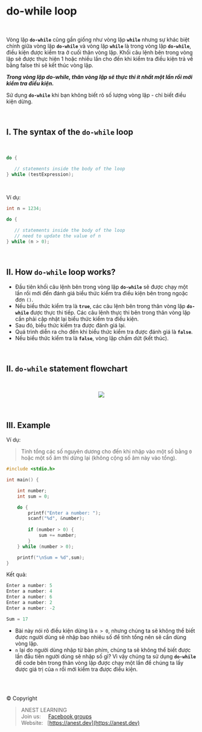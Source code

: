 # do-while loop

<br />

Vòng lặp **`do-while`** cũng gần giống như vòng lặp **`while`** nhưng sự khác biệt chính giữa vòng lặp **`do-while`** và vòng lặp **`while`** là trong vòng lặp **`do-while`**, điều kiện được kiểm tra ở cuối thân vòng lặp. Khối câu lệnh bên trong vòng lặp sẽ được thực hiện 1 hoặc nhiều lần cho đến khi kiểm tra điều kiện trả về bằng false thì sẽ kết thúc vòng lặp.

**_Trong vòng lặp do-while, thân vòng lặp sẽ thực thi ít nhất một lần rồi mới kiểm tra điều kiện._**

Sử dụng **`do-while`** khi bạn không biết rõ số lượng vòng lặp - chỉ biết điều kiện dừng.

<br />

## I. The syntax of the `do-while` loop

<br />

```c
do {

   // statements inside the body of the loop
} while (testExpression);
```

<br />

Ví dụ:
```c
int n = 1234;

do {

   // statements inside the body of the loop
   // need to update the value of n
} while (n > 0);
```

<br />

## II. How `do-while` loop works?

- Đầu tiên khối câu lệnh bên trong vòng lặp **`do-while`** sẽ được chạy một lần rồi mới đến đánh giá biểu thức kiểm tra điều kiện bên trong ngoặc đơn `()`.
- Nếu biểu thức kiểm tra là **`true`**, các câu lệnh bên trong thân vòng lặp **`do-while`** được thực thi tiếp. Các câu lệnh thực thi bên trong thân vòng lặp cần phải cập nhật lại biểu thức kiểm tra điều kiện.
- Sau đó, biểu thức kiểm tra được đánh giá lại.
- Quá trình diễn ra cho đến khi biểu thức kiểm tra được đánh giá là **`false`**.
- Nếu biểu thức kiểm tra là **`false`**, vòng lặp chấm dứt (kết thúc).


<br />

## II. `do-while` statement flowchart

<br />

<p align="center">
  <img src="https://github.com/AnestLearning/Course-C-Fundamentals/blob/master/Images/c-do-while-loop.jpg">
</p>

<br />

## III. Example

Ví dụ:
> Tính tổng các số nguyên dương cho đến khi nhập vào một số bằng `0` hoặc một số âm thì dừng lại (không cộng số âm này vào tổng).

```c
#include <stdio.h>

int main() {

    int number;
    int sum = 0;

    do {
        printf("Enter a number: ");
        scanf("%d", &number);
        
        if (number > 0) {
            sum += number;
        }
    } while (number > 0);

    printf("\nSum = %d",sum);
}
```

Kết quả:
```c
Enter a number: 5
Enter a number: 4
Enter a number: 6
Enter a number: 2
Enter a number: -2

Sum = 17
```

- Bài này nói rõ điều kiện dừng là `n > 0`, nhưng chúng ta sẽ không thể biết được người dùng sẽ nhập bao nhiêu số để tính tổng nên sẽ cần dùng vòng lặp.
- `n` lại do người dùng nhập từ bàn phím, chúng ta sẽ không thể biết được lần đầu tiên người dùng sẽ nhập số gì? Vì vậy chúng ta sử dụng **`do-while`** để code bên trong thân vòng lặp được chạy một lần để chúng ta lấy được giá trị của `n` rồi mới kiểm tra được điều kiện.

<br />

##  

© Copyright
> ANEST LEARNING  
> Join us: &nbsp;&nbsp;&nbsp; [Facebook groups](https://www.facebook.com/groups/anest.learning/)  
> Website: &nbsp; [https://anest.dev](https://anest.dev)  
